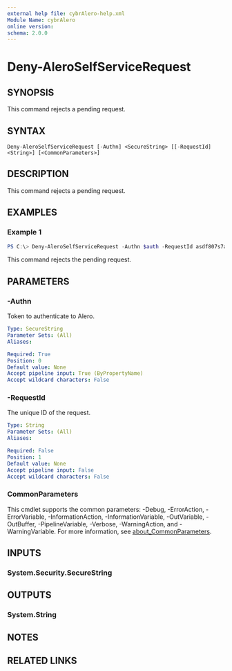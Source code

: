 ```yaml
---
external help file: cybrAlero-help.xml
Module Name: cybrAlero
online version:
schema: 2.0.0
---
```


# Deny-AleroSelfServiceRequest

## SYNOPSIS
This command rejects a pending request.

## SYNTAX

```
Deny-AleroSelfServiceRequest [-Authn] <SecureString> [[-RequestId] <String>] [<CommonParameters>]
```

## DESCRIPTION
This command rejects a pending request.

## EXAMPLES

### Example 1
```powershell
PS C:\> Deny-AleroSelfServiceRequest -Authn $auth -RequestId asdf807s7afn13j4kk23j4
```

This command rejects the pending request.

## PARAMETERS

### -Authn
Token to authenticate to Alero.

```yaml
Type: SecureString
Parameter Sets: (All)
Aliases:

Required: True
Position: 0
Default value: None
Accept pipeline input: True (ByPropertyName)
Accept wildcard characters: False
```

### -RequestId
The unique ID of the request.

```yaml
Type: String
Parameter Sets: (All)
Aliases:

Required: False
Position: 1
Default value: None
Accept pipeline input: False
Accept wildcard characters: False
```

### CommonParameters
This cmdlet supports the common parameters: -Debug, -ErrorAction, -ErrorVariable, -InformationAction, -InformationVariable, -OutVariable, -OutBuffer, -PipelineVariable, -Verbose, -WarningAction, and -WarningVariable. For more information, see [about_CommonParameters](http://go.microsoft.com/fwlink/?LinkID=113216).

## INPUTS

### System.Security.SecureString

## OUTPUTS

### System.String

## NOTES

## RELATED LINKS
